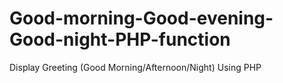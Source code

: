 # Good-morning-Good-evening-Good-night-PHP-function
Display Greeting (Good Morning/Afternoon/Night) Using PHP
